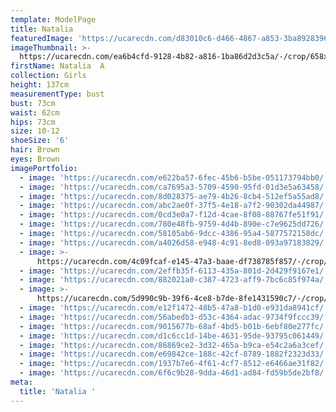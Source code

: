 ```yaml
---
template: ModelPage
title: Natalia
featuredImage: 'https://ucarecdn.com/d83010c6-d466-4867-a853-3ba8928396ba/'
imageThumbnail: >-
  https://ucarecdn.com/ea6b4cfd-9128-4b82-a816-1ba86d2d3c5a/-/crop/658x974/537,529/-/preview/
firstName: Natalia  A
collection: Girls
height: 137cm
measurementType: bust
bust: 73cm
waist: 62cm
hips: 73cm
size: 10-12
shoeSize: '6'
hair: Brown
eyes: Brown
imagePortfolio:
  - image: 'https://ucarecdn.com/e622ba57-6fec-45b6-b5be-051173794bb0/'
  - image: 'https://ucarecdn.com/ca7695a3-5709-4590-95fd-01d3e5a63458/'
  - image: 'https://ucarecdn.com/8d028375-ae79-4b26-8cb4-512ef5a55ad8/'
  - image: 'https://ucarecdn.com/abc2ae0f-37f5-4e18-a7f2-90302da44987/'
  - image: 'https://ucarecdn.com/0cd3e0a7-f12d-4cae-8f08-88767fe51f91/'
  - image: 'https://ucarecdn.com/780e48fb-9759-4d4b-890e-c7e9625dd726/'
  - image: 'https://ucarecdn.com/58105ab6-9dcc-4386-95a4-5877572158dc/'
  - image: 'https://ucarecdn.com/a4026d58-e948-4c91-8ed8-093a97183829/'
  - image: >-
      https://ucarecdn.com/4c09fcaf-e145-47a3-baae-df738785f857/-/crop/637x963/1100,295/-/preview/
  - image: 'https://ucarecdn.com/2effb35f-6113-435a-801d-2d429f9167e1/'
  - image: 'https://ucarecdn.com/882021a0-c387-4723-aff9-7bc6c85f974a/'
  - image: >-
      https://ucarecdn.com/5d990c9b-39f6-4ce8-b7de-8fe1431590c7/-/crop/1243x1427/0,261/-/preview/
  - image: 'https://ucarecdn.com/e12f1472-48b5-47a8-b1d0-e931da8941cf/'
  - image: 'https://ucarecdn.com/56abedb3-d53c-4364-adac-9734f9fccc39/'
  - image: 'https://ucarecdn.com/9015677b-68af-4bd5-b01b-6ebf80e277fc/'
  - image: 'https://ucarecdn.com/d1c6cc1d-14be-4631-95de-93795c061449/'
  - image: 'https://ucarecdn.com/86869ce2-3d32-465a-b9ca-e54c2a6a3cef/'
  - image: 'https://ucarecdn.com/e69842ce-188c-42cf-8789-1882f2323d33/'
  - image: 'https://ucarecdn.com/1937b7e6-4f61-4cf7-8512-e6466ae31f82/'
  - image: 'https://ucarecdn.com/6f6c9b28-9dda-46d1-ad84-fd59b5de2bf8/'
meta:
  title: 'Natalia '
---
```



